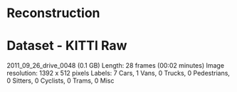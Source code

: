 # Reconstruction

# Dataset - KITTI Raw
2011_09_26_drive_0048 (0.1 GB)
Length: 28 frames (00:02 minutes)
Image resolution: 1392 x 512 pixels
Labels: 7 Cars, 1 Vans, 0 Trucks, 0 Pedestrians, 0 Sitters, 0 Cyclists, 0 Trams, 0 Misc
